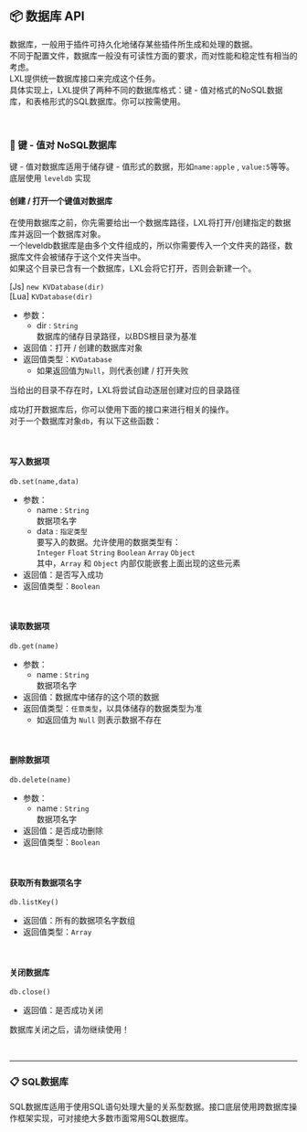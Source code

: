 ## 📦 数据库 API

数据库，一般用于插件可持久化地储存某些插件所生成和处理的数据。  
不同于配置文件，数据库一般没有可读性方面的要求，而对性能和稳定性有相当的考虑。  
LXL提供统一数据库接口来完成这个任务。    
具体实现上，LXL提供了两种不同的数据库格式：键 - 值对格式的NoSQL数据库，和表格形式的SQL数据库。你可以按需使用。

<br>

### 🔑 键 - 值对 NoSQL数据库

键 - 值对数据库适用于储存键 - 值形式的数据，形如`name:apple` , `value:5`等等。  
底层使用 `leveldb` 实现

#### 创建 / 打开一个键值对数据库

在使用数据库之前，你先需要给出一个数据库路径，LXL将打开/创建指定的数据库并返回一个数据库对象。  
一个leveldb数据库是由多个文件组成的，所以你需要传入一个文件夹的路径，数据库文件会被储存于这个文件夹当中。  
如果这个目录已含有一个数据库，LXL会将它打开，否则会新建一个。

[Js] `new KVDatabase(dir)`  
[Lua] `KVDatabase(dir)`

- 参数：
  - dir : `String`  
    数据库的储存目录路径，以BDS根目录为基准
- 返回值：打开 / 创建的数据库对象
- 返回值类型：`KVDatabase`
  - 如果返回值为`Null`，则代表创建 / 打开失败

当给出的目录不存在时，LXL将尝试自动逐层创建对应的目录路径

成功打开数据库后，你可以使用下面的接口来进行相关的操作。  
对于一个数据库对象`db`，有以下这些函数：

<br>

#### 写入数据项

`db.set(name,data)`

- 参数：
  - name : `String`  
    数据项名字
  - data : `指定类型`  
    要写入的数据。允许使用的数据类型有：   
    `Integer` `Float` `String` `Boolean` `Array` `Object `  
    其中，`Array` 和 `Object` 内部仅能嵌套上面出现的这些元素
- 返回值：是否写入成功
- 返回值类型：`Boolean`

<br>

#### 读取数据项

`db.get(name)`

- 参数：
  - name : `String`  
    数据项名字
- 返回值：数据库中储存的这个项的数据
- 返回值类型：`任意类型`，以具体储存的数据类型为准
  - 如返回值为 `Null` 则表示数据不存在

<br>

#### 删除数据项

`db.delete(name)`

- 参数：
  - name : `String`  
    数据项名字
- 返回值：是否成功删除
- 返回值类型：`Boolean`

<br>

#### 获取所有数据项名字

`db.listKey()`

- 返回值：所有的数据项名字数组
- 返回值类型：`Array`

<br>

#### 关闭数据库

`db.close()`

- 返回值：是否成功关闭

数据库关闭之后，请勿继续使用！

<br>

------

### 📋 SQL数据库

SQL数据库适用于使用SQL语句处理大量的关系型数据。接口底层使用跨数据库操作框架实现，可对接绝大多数市面常用SQL数据库。

<br>